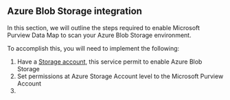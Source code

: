 ## Azure Blob Storage integration

In this section, we will outline the steps required to enable Microsoft Purview Data Map to scan your Azure Blob Storage environment.

To accomplish this, you will need to implement the following:
1. Have a [Storage account](Additional%20Information/CreateAzureStorageAccount.md), this service permit to enable Azure Blob Storage
2. Set permissions at Azure Storage Account level to the Microsoft Purview Account
3. 
